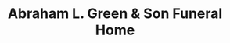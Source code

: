 ---
title: "Abraham L. Green & Son Funeral Home"
url: /fairfield/abraham-l-green-and-son-funeral-home/
shop: funeral directors
---